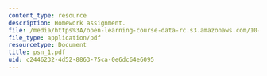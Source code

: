 ```yaml
---
content_type: resource
description: Homework assignment.
file: /media/https%3A/open-learning-course-data-rc.s3.amazonaws.com/10-571j-atmospheric-physics-and-chemistry-spring-2006/c24462324d52886375ca0e6dc64e6095_psn_1.pdf
file_type: application/pdf
resourcetype: Document
title: psn_1.pdf
uid: c2446232-4d52-8863-75ca-0e6dc64e6095
---
```

